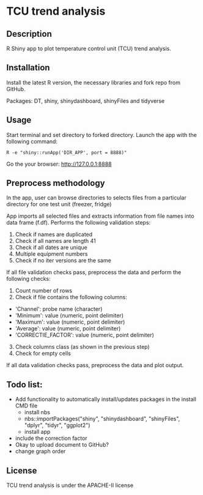 # TCU trend analysis

## Description
R Shiny app to plot temperature control unit (TCU) trend analysis.

## Installation

Install the latest R version, the necessary libraries and fork repo from GitHub.

Packages: DT, shiny, shinydashboard, shinyFiles and tidyverse

## Usage
Start terminal and set directory to forked directory. Launch the app with the following command:

`R -e "shiny::runApp('DIR_APP', port = 8888)"`

Go the your browser: http://127.0.0.1:8888

## Preprocess methodology

In the app, user can browse directories to selects files from a particular directory for one test unit (freezer, fridge)

App imports all selected files  and extracts information from file names into data frame (f.df). Performs the following validation steps:

1. Check if names are duplicated
2. Check if all names are length 41
3. Check if all dates are unique
4. Multiple equipment numbers
5. Check if no iter versions are the same

If all file validation checks pass, preprocess the data and perform the following checks:

1. Count number of rows
2. Check if file contains the following columns:
  - 'Channel': probe name (character)
  - 'Minimum': value (numeric, point delimiter)
  - 'Maximum': value (numeric, point delimiter)
  - 'Average': value (numeric, point delimiter)
  - 'CORRECTIE_FACTOR': value (numeric, point delimiter)
3. Check columns class (as shown in the previous step)
4. Check for empty cells

If all data validation checks pass, preprocess the data and plot output.

## Todo list:
- Add functionality to automatically install/updates packages in the install CMD file
  - install nbs
  - nbs::importPackages("shiny", "shinydashboard", "shinyFiles", "dplyr", "tidyr", "ggplot2")
  - install app
- include the correction factor
- Okay to upload document to GitHub?
- change graph order

## License
TCU trend analysis is under the APACHE-II license
